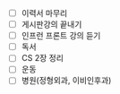 - [ ] 이력서 마무리
- [ ] 게시판강의 끝내기
- [ ] 인프런 프론트 강의 듣기
- [ ] 독서
- [ ] CS 2장 정리
- [ ] 운동
- [ ] 병원(정형외과, 이비인후과)